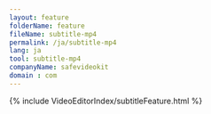 ```yaml
---
layout: feature
folderName: feature
fileName: subtitle-mp4
permalink: /ja/subtitle-mp4
lang: ja
tool: subtitle-mp4
companyName: safevideokit
domain : com
---
```


{% include VideoEditorIndex/subtitleFeature.html %}

   